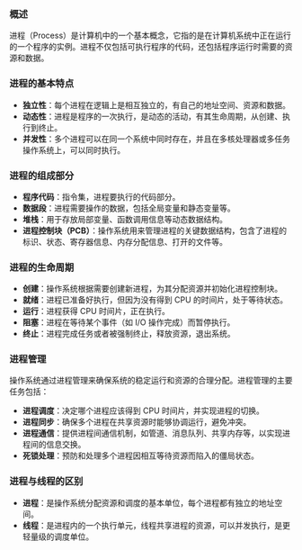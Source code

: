 ### 概述

进程（Process）是计算机中的一个基本概念，它指的是在计算机系统中正在运行的一个程序的实例。进程不仅包括可执行程序的代码，还包括程序运行时需要的资源和数据。

### 进程的基本特点

- **独立性**：每个进程在逻辑上是相互独立的，有自己的地址空间、资源和数据。
- **动态性**：进程是程序的一次执行，是动态的活动，有其生命周期，从创建、执行到终止。
- **并发性**：多个进程可以在同一个系统中同时存在，并且在多核处理器或多任务操作系统上，可以同时执行。

### 进程的组成部分

- **程序代码**：指令集，进程要执行的代码部分。
- **数据段**：进程需要操作的数据，包括全局变量和静态变量等。
- **堆栈**：用于存放局部变量、函数调用信息等动态数据结构。
- **进程控制块（PCB）**：操作系统用来管理进程的关键数据结构，包含了进程的标识、状态、寄存器信息、内存分配信息、打开的文件等。

### 进程的生命周期

- **创建**：操作系统根据需要创建新进程，为其分配资源并初始化进程控制块。
- **就绪**：进程已准备好执行，但因为没有得到 CPU 的时间片，处于等待状态。
- **运行**：进程获得 CPU 时间片，正在执行。
- **阻塞**：进程在等待某个事件（如 I/O 操作完成）而暂停执行。
- **终止**：进程完成任务或者被强制终止，释放资源，退出系统。

### 进程管理

操作系统通过进程管理来确保系统的稳定运行和资源的合理分配。进程管理的主要任务包括：

- **进程调度**：决定哪个进程应该得到 CPU 时间片，并实现进程的切换。
- **进程同步**：确保多个进程在共享资源时能够协调运行，避免冲突。
- **进程通信**：提供进程间通信机制，如管道、消息队列、共享内存等，以实现进程间的信息交换。
- **死锁处理**：预防和处理多个进程因相互等待资源而陷入的僵局状态。

### 进程与线程的区别

- **进程**：是操作系统分配资源和调度的基本单位，每个进程都有独立的地址空间。
- **线程**：是进程内的一个执行单元，线程共享进程的资源，可以并发执行，是更轻量级的调度单位。
